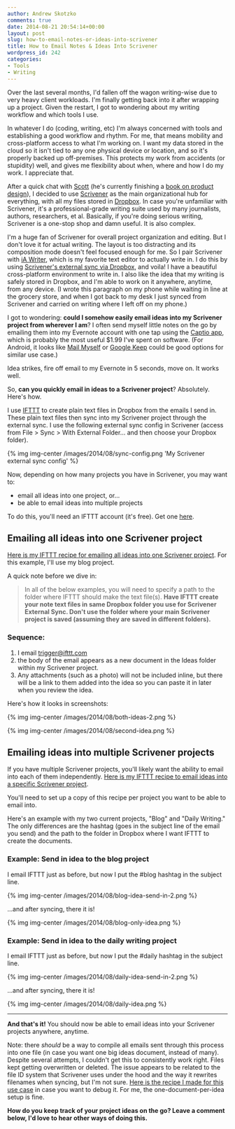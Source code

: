 ```yaml
---
author: Andrew Skotzko
comments: true
date: 2014-08-21 20:54:14+00:00
layout: post
slug: how-to-email-notes-or-ideas-into-scrivener
title: How to Email Notes & Ideas Into Scrivener
wordpress_id: 242
categories:
- Tools
- Writing
---
```

Over the last several months, I'd fallen off the wagon writing-wise due to very heavy client workloads. I'm finally getting back into it after wrapping up a project. Given the restart, I got to wondering about my writing workflow and which tools I use.

In whatever I do (coding, writing, etc) I'm always concerned with tools and establishing a good workflow and rhythm. For me, that means mobility and cross-platform access to what I'm working on. I want my data stored in the cloud so it isn't tied to any one physical device or location, and so it's properly backed up off-premises. This protects my work from accidents (or stupidity) well, and gives me flexibility about when, where and how I do my work. I appreciate that.

After a quick chat with [Scott](http://twitter.com/scotthurff) (he's currently finishing a [book on product design](http://scotthurff.com/perfecting-product-design/)), I decided to use [Scrivener](http://www.literatureandlatte.com/scrivener.php) as the main organizational hub for everything, with all my files stored in [Dropbox](https://db.tt/CNoIMVg). In case you're unfamiliar with Scrivener, it's a professional-grade writing suite used by many journalists, authors, researchers, et al. Basically, if you're doing serious writing, Scrivener is a one-stop shop and damn useful. It is also complex.

I'm a huge fan of Scrivener for overall project organization and editing. But I don't love it for actual writing. The layout is too distracting and its composition mode doesn't feel focused enough for me. So I pair Scrivener with [iA Writer](http://www.iawriter.com/mac/), which is my favorite text editor to actually write in. I do this by using [Scrivener's external sync via Dropbox](http://iainbroome.com/scrivener-mobile-sync), and voila! I have a beautiful cross-platform environment to write in. I also like the idea that my writing is safely stored in Dropbox, and I'm able to work on it anywhere, anytime, from any device. (I wrote this paragraph on my phone while waiting in line at the grocery store, and when I got back to my desk I just synced from Scrivener and carried on writing where I left off on my phone.)

I got to wondering: **could I somehow easily email ideas into my Scrivener project from wherever I am**? <!-- more -->I often send myself little notes on the go by emailing them into my Evernote account with one tap using the [Captio app](https://itunes.apple.com/us/app/captio-email-yourself-1-tap/id370899391?mt=8), which is probably the most useful $1.99 I've spent on software. (For Android, it looks like [Mail Myself](https://play.google.com/store/apps/details?id=com.pfalabs&hl=en) or [Google Keep](https://play.google.com/store/apps/details?id=com.google.android.keep&hl=en) could be good options for similar use case.)

Idea strikes, fire off email to my Evernote in 5 seconds, move on. It works well.

So, **can you quickly email in ideas to a Scrivener project**? Absolutely. Here's how.

I use [IFTTT](http://ifttt.com) to create plain text files in Dropbox from the emails I send in. These plain text files then sync into my Scrivener project through the external sync. I use the following external sync config in Scrivener (access from File > Sync > With External Folder... and then choose your Dropbox folder).

{% img img-center /images/2014/08/sync-config.png 'My Scrivener external sync config' %}

Now, depending on how many projects you have in Scrivener, you may want to:
  * email all ideas into one project, or...
  * be able to email ideas into multiple projects

To do this, you'll need an IFTTT account (it's free). Get one [here](https://ifttt.com/join).

## Emailing all ideas into one Scrivener project
[Here is my IFTTT recipe for emailing all ideas into one Scrivener project](https://ifttt.com/recipes/197602-email-into-scrivener-all-into-one-project). For this example, I'll use my blog project.

A quick note before we dive in:
> In all of the below examples, you will need to specify a path to the folder where IFTTT should make the text file(s). **Have IFTTT create your note text files in same Dropbox folder you use for Scrivener External Sync. Don't use the folder where your main Scrivener project is saved (assuming they are saved in different folders).**

### Sequence:
  1. I email trigger@ifttt.com
  1. the body of the email appears as a new document in the Ideas folder within my Scrivener project.
  1. Any attachments (such as a photo) will not be included inline, but there will be a link to them added into the idea so you can paste it in later when you review the idea.

Here's how it looks in screenshots:

{% img img-center /images/2014/08/both-ideas-2.png %}

{% img img-center /images/2014/08/second-idea.png %}

## Emailing ideas into multiple Scrivener projects
If you have multiple Scrivener projects, you'll likely want the ability to email into each of them independently. [Here is my IFTTT recipe to email ideas into a specific Scrivener project](https://ifttt.com/recipes/197604-email-notes-into-specific-scrivener-project).

You'll need to set up a copy of this recipe per project you want to be able to email into.

Here's an example with my two current projects, "Blog" and "Daily Writing." The only differences are the hashtag (goes in the subject line of the email you send) and the path to the folder in Dropbox where I want IFTTT to create the documents.

### Example: Send in idea to the blog project
I email IFTTT just as before, but now I put the #blog hashtag in the subject
line.

{% img img-center /images/2014/08/blog-idea-send-in-2.png %}

...and after syncing, there it is!

{% img img-center /images/2014/08/blog-only-idea.png %}


### Example: Send in idea to the daily writing project
I email IFTTT just as before, but now I put the #daily hashtag in the subject
line.

{% img img-center /images/2014/08/daily-idea-send-in-2.png %}

...and after syncing, there it is!

{% img img-center /images/2014/08/daily-idea.png %}

* * *

**And that's it!** You should now be able to email ideas into your Scrivener projects anywhere, anytime.

Note: there _should_ be a way to compile all emails sent through this process into one file (in case you want one big ideas document, instead of many). Despite several attempts, I couldn't get this to consistently work right. Files kept getting overwritten or deleted. The issue appears to be related to the file ID system that Scrivener uses under the hood and the way it rewrites filenames when syncing, but I'm not sure. [Here is the recipe I made for this use case](https://ifttt.com/recipes/197603-email-into-scrivener-compile-ideas-into-one-doc) in case you want to debug it. For me, the one-document-per-idea setup is fine.

**How do you keep track of your project ideas on the go? Leave a comment below, I'd love to hear other ways of doing this.**
